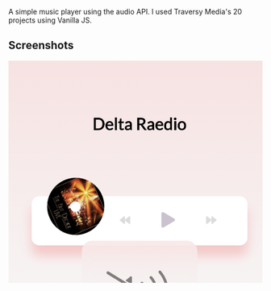 A simple music player using the audio API. I used Traversy Media's 20 projects using Vanilla JS.

## Screenshots
 ![Screenshot of player](/images/deltaRaedio.png)
